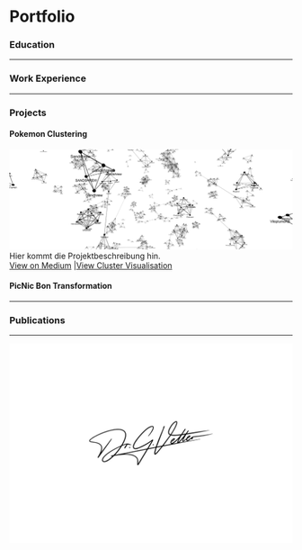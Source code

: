 # Portfolio

### Education

***
### Work Experience

***
### Projects

#### Pokemon Clustering
![Thumbnail](/assets/graph%20(1).png)
Hier kommt die Projektbeschreibung hin.<br>
[View on Medium](https://medium.com/@georg.vetter.privat) |[View Cluster Visualisation](/assets/ClusterViz.html)

#### PicNic Bon Transformation

***
### Publications


***
![Signature](/assets/Unterschrift.jpg)